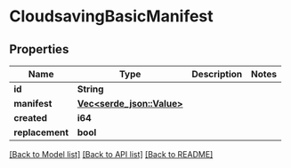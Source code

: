 # CloudsavingBasicManifest

## Properties

Name | Type | Description | Notes
------------ | ------------- | ------------- | -------------
**id** | **String** |  | 
**manifest** | [**Vec<serde_json::Value>**](serde_json::Value.md) |  | 
**created** | **i64** |  | 
**replacement** | **bool** |  | 

[[Back to Model list]](../README.md#documentation-for-models) [[Back to API list]](../README.md#documentation-for-api-endpoints) [[Back to README]](../README.md)


